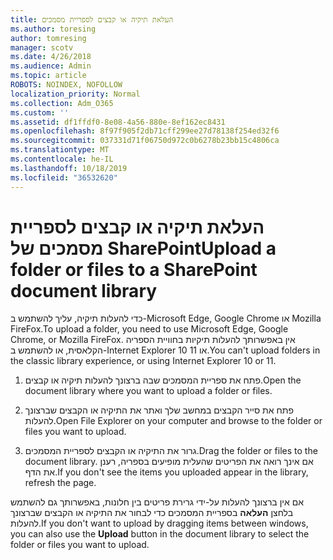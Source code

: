 ```yaml
---
title: העלאת תיקיה או קבצים לספריית מסמכים
ms.author: toresing
author: tomresing
manager: scotv
ms.date: 4/26/2018
ms.audience: Admin
ms.topic: article
ROBOTS: NOINDEX, NOFOLLOW
localization_priority: Normal
ms.collection: Adm_O365
ms.custom: ''
ms.assetid: df1ffdf0-8e08-4a56-880e-8ef162ec8431
ms.openlocfilehash: 8f97f905f2db71cff299ee27d78138f254ed32f6
ms.sourcegitcommit: 037331d71f06750d972c0b6278b23bb15c4806ca
ms.translationtype: MT
ms.contentlocale: he-IL
ms.lasthandoff: 10/18/2019
ms.locfileid: "36532620"
---
```

# <a name="upload-a-folder-or-files-to-a-sharepoint-document-library"></a><span data-ttu-id="52675-102">העלאת תיקיה או קבצים לספריית מסמכים של SharePoint</span><span class="sxs-lookup"><span data-stu-id="52675-102">Upload a folder or files to a SharePoint document library</span></span>

<span data-ttu-id="52675-103">כדי להעלות תיקיה, עליך להשתמש ב-Microsoft Edge, Google Chrome או Mozilla FireFox.</span><span class="sxs-lookup"><span data-stu-id="52675-103">To upload a folder, you need to use Microsoft Edge, Google Chrome, or Mozilla FireFox.</span></span> <span data-ttu-id="52675-104">אין באפשרותך להעלות תיקיות בחוויית הספריה הקלאסית, או להשתמש ב-Internet Explorer 10 או 11.</span><span class="sxs-lookup"><span data-stu-id="52675-104">You can't upload folders in the classic library experience, or using Internet Explorer 10 or 11.</span></span>
  
1. <span data-ttu-id="52675-105">פתח את ספריית המסמכים שבה ברצונך להעלות תיקיה או קבצים.</span><span class="sxs-lookup"><span data-stu-id="52675-105">Open the document library where you want to upload a folder or files.</span></span>
    
2. <span data-ttu-id="52675-106">פתח את סייר הקבצים במחשב שלך ואתר את התיקיה או הקבצים שברצונך להעלות.</span><span class="sxs-lookup"><span data-stu-id="52675-106">Open File Explorer on your computer and browse to the folder or files you want to upload.</span></span>
    
3. <span data-ttu-id="52675-107">גרור את התיקיה או הקבצים לספריית המסמכים.</span><span class="sxs-lookup"><span data-stu-id="52675-107">Drag the folder or files to the document library.</span></span> <span data-ttu-id="52675-108">אם אינך רואה את הפריטים שהעלית מופיעים בספריה, רענן את הדף.</span><span class="sxs-lookup"><span data-stu-id="52675-108">If you don't see the items you uploaded appear in the library, refresh the page.</span></span> 
    
<span data-ttu-id="52675-109">אם אין ברצונך להעלות על-ידי גרירת פריטים בין חלונות, באפשרותך גם להשתמש בלחצן **העלאה** בספריית המסמכים כדי לבחור את התיקיה או הקבצים שברצונך להעלות.</span><span class="sxs-lookup"><span data-stu-id="52675-109">If you don't want to upload by dragging items between windows, you can also use the **Upload** button in the document library to select the folder or files you want to upload.</span></span> 
  

